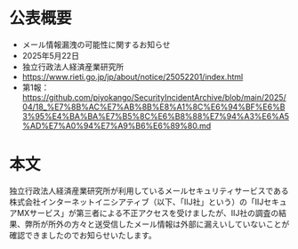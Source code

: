 # 公表概要
- メール情報漏洩の可能性に関するお知らせ
- 2025年5月22日
- 独立行政法人経済産業研究所
- https://www.rieti.go.jp/jp/about/notice/25052201/index.html
- 第1報：https://github.com/piyokango/SecurityIncidentArchive/blob/main/2025/04/18_%E7%8B%AC%E7%AB%8B%E8%A1%8C%E6%94%BF%E6%B3%95%E4%BA%BA%E7%B5%8C%E6%B8%88%E7%94%A3%E6%A5%AD%E7%A0%94%E7%A9%B6%E6%89%80.md

# 本文
独立行政法人経済産業研究所が利用しているメールセキュリティサービスである株式会社インターネットイニシアティブ（以下、「IIJ社」という）の「IIJセキュアMXサービス」が第三者による不正アクセスを受けましたが、IIJ社の調査の結果、弊所が所外の方々と送受信したメール情報は外部に漏えいしていないことが確認できましたのでお知らせいたします。
